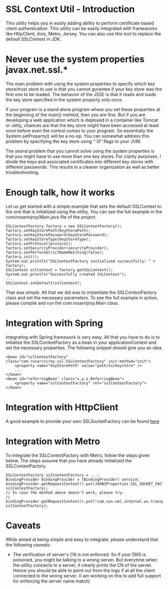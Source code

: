 SSL Context Util - Introduction
===============================
This utility helps you in easily adding ability to perform certificate based client authentication. This utility can be easily integrated with frameworks like HttpClient, Axis, Metro, Jersey. You can also use this tool to replace the default SSLContext in JDK.

Never use the system properties javax.net.ssl.*
===============================================
The main problem with using the system properties to specify which key store/trust store to use is that you cannot gurantee if your key store was the first one to be loaded. The behavior of the JSSE is that it reads and loads the key store specified in the system property only once.

If your program is a stand alone program where you set these properties at the beginning of the main() mehtod, then you are fine. But if you are developing a web application which is deployed in a container like Tomcat or Jetty, chances are that the key store might have been accessed at least once before even the control comes to your program. So essentially the System.setProperty() will be a no-op. You can somewhat address this problem by specifying the key store using "-D" flags to your JVM.

The seond problem that you cannot solve using the system properties is that you might have to use more than one key stores. For clarity purposes, I divide the keys and associated certificates into different key stores with different passwords. This results in a cleaner organization as well as better troubleshooting.

Enough talk, how it works
=========================
Let us get started with a simple example that sets the default SSLContext to the one that is initialized using the utility. You can see the full example in the com/rosarinjroy/Main.java file of the project.

	SSLContextFactory factory = new SSLContextFactory();
	factory.setKeyStorePath(keyStorePath);
	factory.setKeyStorePassword(keyStorePassword);
	factory.setKeyStoreType(keyStoreType);
	factory.setProtocol(protocol);
	factory.setSecurityProvider(securityProvider);
	factory.setPerformStrictNameMatching(false);
	factory.init();
	System.out.println("SSLContextFactory initialized successfully: " + factory);
	SSLContext sslContext = factory.getSSLContext();
	System.out.println("Successfully created SSLContext");
	...
	SSLContext.setDefault(sslContext);

That was simple. All that we did was to instantiate the SSLContextFactory class and set the necessary parameters. To see the full example in action, please compile and run the com.rosarinjroy.Main class.

Integration with Spring
=======================
Integrating with Spring framework is very easy. All that you have to do is to initialize the SSLContextFactory as a bean in your applicationContext and set the necessary properties. The following snippet should give you an idea.

	<bean id="sslContextFactory" class="com.rosarinjroy.ssl.SSLContextFactory" init-method="init">
		<property name="keyStorePath" value="path/to/keystore" />
		...
	</bean>
	<bean id="referringBean" class="x.y.z.ReferringBean">
		<property name="sslContextFactory" ref="sslContextFactory">
	</bean>

Integration with HttpClient
===========================
A good example to provide your own SSLSocketFactory can be found [here](https://hc.apache.org/httpcomponents-client-ga/httpclient/examples/org/apache/http/examples/client/ClientCustomSSL.java)

Integration with Metro
======================
To integrate the SSLContextFactory with Metro, follow the steps given below. The steps assume that you have already initialized the SSLContextFactory.

	SSLContextFactory sslContextFactory = ...;
	BindingProvider bindingProvider = (BindingProvider) service; 
	bindingProvider.getRequestContext().put(JAXWSProperties.SSL_SOCKET_FACTORY, sslContextFactory);
	// In case the method above doesn't work, please try:
	// bindingProvider.getRequestContext().put("com.sun.xml.internal.ws.transport.https.client.SSLSocketFactory", sslContextFactory);


Caveats
=======
While aimed at being simple and easy to integrate, please understand that the following caveats:
- The verification of server's CN is not enforced. So if your DNS is poisoned, you might be talking to a wrong server. But everytime when the utility connects to a server, it clearly prints the CN of the server. Hence you should be able to point out from the logs if at all the client connected to the wrong server. (I am working on this to add full support for enforcing the server name match)

